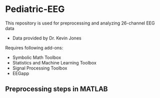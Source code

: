 # Pediatric-EEG
This repository is used for preprocessing and analyzing 26-channel EEG data 
- Data provided by Dr. Kevin Jones

Requires following add-ons: 
- Symbolic Math Toolbox
- Statistics and Machine Learning Toolbox
- Signal Processing Toolbox
- EEGapp

## Preprocessing steps in MATLAB

